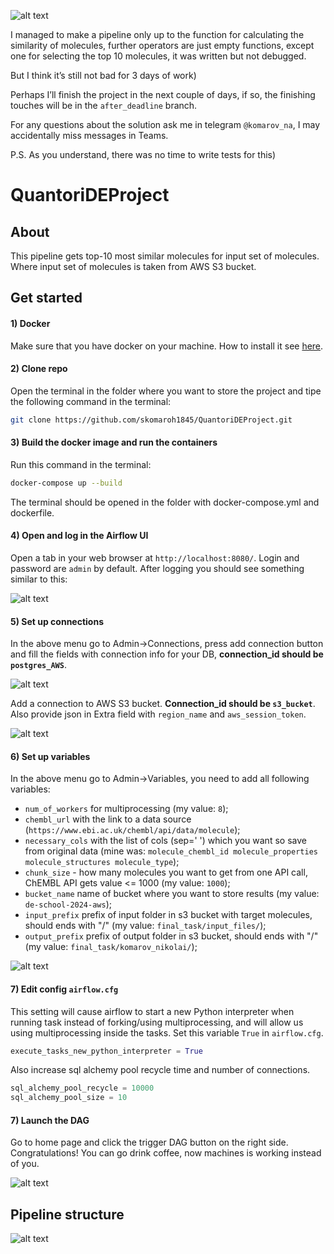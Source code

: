  


![alt text](imgs/image-5.png)


I managed to make a pipeline only up to the function for calculating the similarity of molecules, further operators are just empty functions, except one for selecting the top 10 molecules, it was written but not debugged. 

But I think it’s still not bad for 3 days of work) 

Perhaps I’ll finish the project in the next couple of days, if so, the finishing touches will be in the `after_deadline` branch.

For any questions about the solution ask me in telegram `@komarov_na`, I may accidentally miss messages in Teams.

P.S. As you understand, there was no time to write tests for this)



# QuantoriDEProject
## About 
This pipeline gets top-10 most similar molecules for input set of molecules. Where input set of molecules is taken from AWS S3 bucket. 

## Get started

#### 1) Docker
Make sure that you have docker on your machine. How to install it see [here](https://www.docker.com/get-started/).

#### 2) Clone repo
Open the terminal in the folder where you want to store the project and tipe the following command in the terminal:
```bash
git clone https://github.com/skomaroh1845/QuantoriDEProject.git
```

#### 3) Build the docker image and run the containers 
Run this command in the terminal:
```bash
docker-compose up --build
```
The terminal should be opened in the folder with docker-compose.yml and dockerfile.

#### 4) Open and log in the Airflow UI
Open a tab in your web browser at `http://localhost:8080/`. Login and password are `admin` by default. After logging you should see something similar to this:

![alt text](imgs/image-2.png)

#### 5) Set up connections
In the above menu go to Admin->Connections, press add connection button and fill the fields with connection info for your DB, **connection_id should be `postgres_AWS`**. 

![alt text](imgs/image.png)

Add a connection to AWS S3 bucket. **Connection_id should be `s3_bucket`**. Also provide json in Extra field with `region_name` and `aws_session_token`.

![alt text](imgs/image-6.png)


#### 6) Set up variables
In the above menu go to Admin->Variables, you need to add all following variables: 
- `num_of_workers` for multiprocessing (my value: `8`);
- `chembl_url` with the link to a data source (`https://www.ebi.ac.uk/chembl/api/data/molecule`);
- `necessary_cols` with the list of cols (sep=' ') which you want so save from original data (mine was: `molecule_chembl_id molecule_properties molecule_structures molecule_type`);
- `chunk_size` - how many molecules you want to get from one API call, ChEMBL API gets value <= 1000 (my value: `1000`);
- `bucket_name` name of bucket where you want to store results (my value: `de-school-2024-aws`);
- `input_prefix` prefix of input folder in s3 bucket with target molecules, should ends with "/" (my value: `final_task/input_files/`);
- `output_prefix` prefix of output folder in s3 bucket, should ends with "/" (my value: `final_task/komarov_nikolai/`);

![alt text](imgs/image-4.png)

#### 7) Edit config `airflow.cfg`
This setting will cause airflow to start a new Python interpreter when running task instead of forking/using multiprocessing, and will allow us using multiprocessing inside the tasks. Set this variable `True` in `airflow.cfg`.
```python
execute_tasks_new_python_interpreter = True
```
Also increase sql alchemy pool recycle time and number of connections.
```python
sql_alchemy_pool_recycle = 10000
sql_alchemy_pool_size = 10
```


#### 7) Launch the DAG
Go to home page and click the trigger DAG button on the right side.
Сongratulations! You can go drink coffee, now machines is working instead of you.

![alt text](imgs/image-3.png)



## Pipeline structure
![alt text](imgs/image-1.png)
